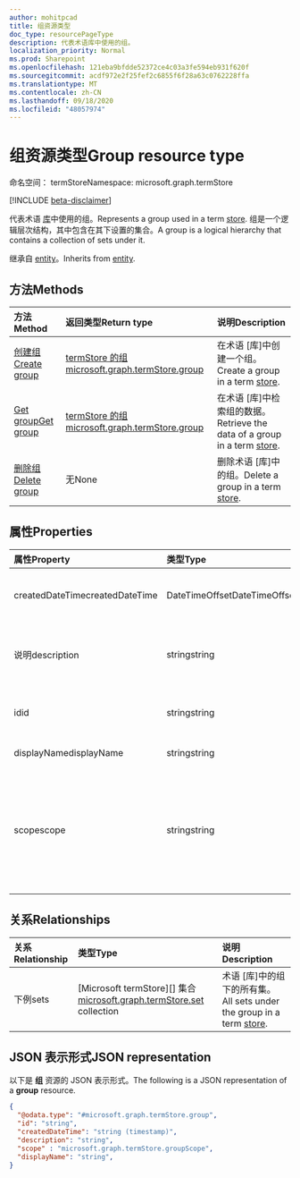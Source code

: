 ```yaml
---
author: mohitpcad
title: 组资源类型
doc_type: resourcePageType
description: 代表术语库中使用的组。
localization_priority: Normal
ms.prod: Sharepoint
ms.openlocfilehash: 121eba9bfdde52372ce4c03a3fe594eb931f620f
ms.sourcegitcommit: acdf972e2f25fef2c6855f6f28a63c0762228ffa
ms.translationtype: MT
ms.contentlocale: zh-CN
ms.lasthandoff: 09/18/2020
ms.locfileid: "48057974"
---
```

# <a name="group-resource-type"></a><span data-ttu-id="f257c-103">组资源类型</span><span class="sxs-lookup"><span data-stu-id="f257c-103">Group resource type</span></span>

<span data-ttu-id="f257c-104">命名空间： termStore</span><span class="sxs-lookup"><span data-stu-id="f257c-104">Namespace: microsoft.graph.termStore</span></span>

[!INCLUDE [beta-disclaimer](../../includes/beta-disclaimer.md)]


<span data-ttu-id="f257c-105">代表术语 [库](../resources/termstore-store.md)中使用的组。</span><span class="sxs-lookup"><span data-stu-id="f257c-105">Represents a group used in a term [store](../resources/termstore-store.md).</span></span> <span data-ttu-id="f257c-106">组是一个逻辑层次结构，其中包含在其下设置的集合。</span><span class="sxs-lookup"><span data-stu-id="f257c-106">A group is a logical hierarchy that contains a collection of sets under it.</span></span> 

<span data-ttu-id="f257c-107">继承自 [entity](../resources/entity.md)。</span><span class="sxs-lookup"><span data-stu-id="f257c-107">Inherits from [entity](../resources/entity.md).</span></span>


## <a name="methods"></a><span data-ttu-id="f257c-108">方法</span><span class="sxs-lookup"><span data-stu-id="f257c-108">Methods</span></span>

| <span data-ttu-id="f257c-109">方法</span><span class="sxs-lookup"><span data-stu-id="f257c-109">Method</span></span>                                                   | <span data-ttu-id="f257c-110">返回类型</span><span class="sxs-lookup"><span data-stu-id="f257c-110">Return type</span></span>       |    <span data-ttu-id="f257c-111">说明</span><span class="sxs-lookup"><span data-stu-id="f257c-111">Description</span></span>
|:---------------------------------------------------------|:------------------|:---------------------
| [<span data-ttu-id="f257c-112">创建组</span><span class="sxs-lookup"><span data-stu-id="f257c-112">Create group</span></span>](../api/termstore-group-post.md)                     | <span data-ttu-id="f257c-113">[termStore 的组]</span><span class="sxs-lookup"><span data-stu-id="f257c-113">[microsoft.graph.termStore.group]</span></span> | <span data-ttu-id="f257c-114">在术语 [库]中创建一个组。</span><span class="sxs-lookup"><span data-stu-id="f257c-114">Create a group in a term [store].</span></span>
| [<span data-ttu-id="f257c-115">Get group</span><span class="sxs-lookup"><span data-stu-id="f257c-115">Get group</span></span>](../api/termstore-store-get-group.md)                           | <span data-ttu-id="f257c-116">[termStore 的组]</span><span class="sxs-lookup"><span data-stu-id="f257c-116">[microsoft.graph.termStore.group]</span></span> | <span data-ttu-id="f257c-117">在术语 [库]中检索组的数据。</span><span class="sxs-lookup"><span data-stu-id="f257c-117">Retrieve the data of a group in a term [store].</span></span>
| [<span data-ttu-id="f257c-118">删除组</span><span class="sxs-lookup"><span data-stu-id="f257c-118">Delete group</span></span>](../api/termstore-group-delete.md)                     | <span data-ttu-id="f257c-119">无</span><span class="sxs-lookup"><span data-stu-id="f257c-119">None</span></span> |  <span data-ttu-id="f257c-120">删除术语 [库]中的组。</span><span class="sxs-lookup"><span data-stu-id="f257c-120">Delete a group in a term [store].</span></span>

## <a name="properties"></a><span data-ttu-id="f257c-121">属性</span><span class="sxs-lookup"><span data-stu-id="f257c-121">Properties</span></span>

| <span data-ttu-id="f257c-122">属性</span><span class="sxs-lookup"><span data-stu-id="f257c-122">Property</span></span>             | <span data-ttu-id="f257c-123">类型</span><span class="sxs-lookup"><span data-stu-id="f257c-123">Type</span></span>               | <span data-ttu-id="f257c-124">说明</span><span class="sxs-lookup"><span data-stu-id="f257c-124">Description</span></span>
|:---------------------|:-------------------|:------------------------------------
| <span data-ttu-id="f257c-125">createdDateTime</span><span class="sxs-lookup"><span data-stu-id="f257c-125">createdDateTime</span></span>      | <span data-ttu-id="f257c-126">DateTimeOffset</span><span class="sxs-lookup"><span data-stu-id="f257c-126">DateTimeOffset</span></span>     | <span data-ttu-id="f257c-127">创建组的日期和时间。</span><span class="sxs-lookup"><span data-stu-id="f257c-127">Date and time of group creation.</span></span> <span data-ttu-id="f257c-128">只读。</span><span class="sxs-lookup"><span data-stu-id="f257c-128">Read-only.</span></span>
| <span data-ttu-id="f257c-129">说明</span><span class="sxs-lookup"><span data-stu-id="f257c-129">description</span></span>          | <span data-ttu-id="f257c-130">string</span><span class="sxs-lookup"><span data-stu-id="f257c-130">string</span></span>             | <span data-ttu-id="f257c-131">说明：提供有关术语用法的详细信息。</span><span class="sxs-lookup"><span data-stu-id="f257c-131">Description giving details on the term usage.</span></span>
| <span data-ttu-id="f257c-132">id</span><span class="sxs-lookup"><span data-stu-id="f257c-132">id</span></span>                   | <span data-ttu-id="f257c-133">string</span><span class="sxs-lookup"><span data-stu-id="f257c-133">string</span></span>             | <span data-ttu-id="f257c-134">组的唯一标识符。</span><span class="sxs-lookup"><span data-stu-id="f257c-134">Unique identifier of group.</span></span> <span data-ttu-id="f257c-135">只读。</span><span class="sxs-lookup"><span data-stu-id="f257c-135">Read-Only.</span></span>
| <span data-ttu-id="f257c-136">displayName</span><span class="sxs-lookup"><span data-stu-id="f257c-136">displayName</span></span>          | <span data-ttu-id="f257c-137">string</span><span class="sxs-lookup"><span data-stu-id="f257c-137">string</span></span>             | <span data-ttu-id="f257c-138">组的名称。</span><span class="sxs-lookup"><span data-stu-id="f257c-138">Name of group.</span></span>
| <span data-ttu-id="f257c-139">scope</span><span class="sxs-lookup"><span data-stu-id="f257c-139">scope</span></span>                | <span data-ttu-id="f257c-140">string</span><span class="sxs-lookup"><span data-stu-id="f257c-140">string</span></span>              | <span data-ttu-id="f257c-141">返回组的类型。</span><span class="sxs-lookup"><span data-stu-id="f257c-141">Returns type of group.</span></span> <span data-ttu-id="f257c-142">可能的值为 "global"、"system" 和 "siteCollection"。</span><span class="sxs-lookup"><span data-stu-id="f257c-142">Possible values are 'global', 'system' and 'siteCollection'.</span></span>

## <a name="relationships"></a><span data-ttu-id="f257c-143">关系</span><span class="sxs-lookup"><span data-stu-id="f257c-143">Relationships</span></span>
| <span data-ttu-id="f257c-144">关系</span><span class="sxs-lookup"><span data-stu-id="f257c-144">Relationship</span></span>       | <span data-ttu-id="f257c-145">类型</span><span class="sxs-lookup"><span data-stu-id="f257c-145">Type</span></span>                        | <span data-ttu-id="f257c-146">说明</span><span class="sxs-lookup"><span data-stu-id="f257c-146">Description</span></span>
|:-------------------|:----------------------------|:--------------------------
| <span data-ttu-id="f257c-147">下例</span><span class="sxs-lookup"><span data-stu-id="f257c-147">sets</span></span>           | <span data-ttu-id="f257c-148">[Microsoft termStore][] 集合</span><span class="sxs-lookup"><span data-stu-id="f257c-148">[microsoft.graph.termStore.set][] collection</span></span> | <span data-ttu-id="f257c-149">术语 [库]中的组下的所有集。</span><span class="sxs-lookup"><span data-stu-id="f257c-149">All sets under the group in a term [store].</span></span>

## <a name="json-representation"></a><span data-ttu-id="f257c-150">JSON 表示形式</span><span class="sxs-lookup"><span data-stu-id="f257c-150">JSON representation</span></span>

<span data-ttu-id="f257c-151">以下是 **组** 资源的 JSON 表示形式。</span><span class="sxs-lookup"><span data-stu-id="f257c-151">The following is a JSON representation of a **group** resource.</span></span>
<!-- {
  "blockType": "resource",
  "keyProperty": "id",
  "@odata.type": "microsoft.graph.termStore.group",
  "baseType": "microsoft.graph.entity",
  "openType": false
}
-->
```json
{
  "@odata.type": "#microsoft.graph.termStore.group",
  "id": "string",
  "createdDateTime": "string (timestamp)",
  "description": "string",
  "scope" : "microsoft.graph.termStore.groupScope",
  "displayName": "string",  
}
```



[identitySet]: identitySet.md
[termStore 设置]: termstore-set.md
[microsoft.graph.termStore.set]: termstore-set.md
[termStore 的组]: termstore-group.md
[microsoft.graph.termStore.group]: termstore-group.md
[microsoft.graph.termStore.store]: termstore-store.md
[microsoft]: ../resources/termstore-store.md
[store]: ../resources/termstore-store.md
[group]: ../resources/termstore-group.md
[set]: ../resources/termstore-set.md
<!--
{
  "type": "#page.annotation",
  "description": "TermGroup is the entity used for managing permissions for the termSets in termStore",
  "keywords": "termGroup,facet,resource",
  "section": "documentation",
  "tocPath": "TermGroup",
  "tocBookmarks": {
    "Resources/termStore.group": "#"
  },
  "suppressions": []
}
-->


